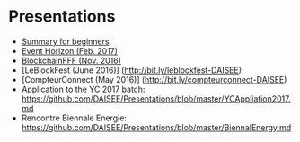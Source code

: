 # Presentations

- [Summary for beginners](https://frama.link/DAISEE-summary)
- [Event Horizon (Feb. 2017)](https://frama.link/DAISEE-EventHorizon)
- [BlockchainFFF (Nov. 2016)](http://bit.ly/IMAL2016_DAISEE) 
- [LeBlockFest (June 2016)] (http://bit.ly/leblockfest-DAISEE)
- [CompteurConnect (May 2016)] (http://bit.ly/compteurconnect-DAISEE)
- Application to the YC 2017 batch: https://github.com/DAISEE/Presentations/blob/master/YCAppliation2017.md
- Rencontre Biennale Energie: https://github.com/DAISEE/Presentations/blob/master/BiennalEnergy.md
